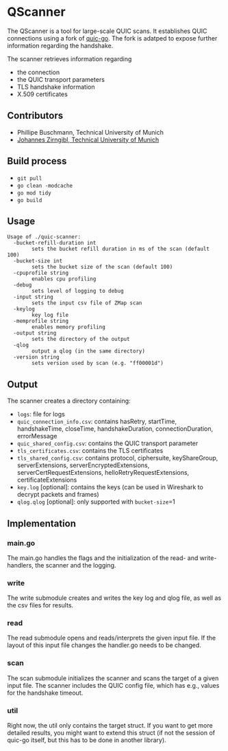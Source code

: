 # QScanner

The QScanner is a tool for large-scale QUIC scans.
It establishes QUIC connections using a fork of [quic-go](https://github.com/lucas-clemente/quic-go).
The fork is adatped to expose further information regarding the handshake.

The scanner retrieves information regarding 
- the connection
- the QUIC transport parameters
- TLS handshake information 
- X.509 certificates

## Contributors
- Phillipe Buschmann, Technical University of Munich
- [Johannes Zirngibl, Technical University of Munich](https://www.net.in.tum.de/members/zirngibl/)

## Build process

- `git pull`
- `go clean -modcache`
- `go mod tidy`
- `go build`

## Usage

```
Usage of ./quic-scanner:
  -bucket-refill-duration int
        sets the bucket refill duration in ms of the scan (default 100)
  -bucket-size int
        sets the bucket size of the scan (default 100)
  -cpuprofile string
        enables cpu profiling
  -debug
        sets level of logging to debug
  -input string
        sets the input csv file of ZMap scan
  -keylog
        key log file
  -memprofile string
        enables memory profiling
  -output string
        sets the directory of the output
  -qlog
        output a qlog (in the same directory)
  -version string
        sets version used by scan (e.g. "ff00001d")
```

## Output

The scanner creates a directory containing:
- `logs`: file for logs
- `quic_connection_info.csv`: contains hasRetry, startTime, handshakeTime, closeTime, handshakeDuration, connectionDuration, errorMessage
- `quic_shared_config.csv`: contains the QUIC transport parameter
- `tls_certificates.csv`: contains the TLS certificates
- `tls_shared_config.csv`: contains protocol, ciphersuite, keyShareGroup, serverExtensions, serverEncryptedExtensions, serverCertRequestExtensions, helloRetryRequestExtensions, certificateExtensions
- `key.log` [optional]: contains the keys (can be used in Wireshark to decrypt packets and frames)
- `qlog.qlog` [optional]: only supported with `bucket-size`=1

## Implementation

### main.go

The main.go handles the flags and the initialization of the read- and write-handlers, the scanner and the logging.

### write

The write submodule creates and writes the key log and qlog file, as well as the csv files for results.

### read

The read submodule opens and reads/interprets the given input file. If the layout of this input file changes the handler.go needs to be changed.

### scan

The scan submodule initializes the scanner and scans the target of a given input file. The scanner includes the QUIC config file, which has e.g., values for the handshake timeout.

### util

Right now, the util only contains the target struct. If you want to get more detailed results, you might want to extend this struct (if not the session of quic-go itself, but this has to be done in another library).


